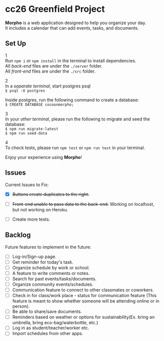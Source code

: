 # cc26 Greenfield Project  
  
**Morpho** is a web application designed to help you organize your day.  
It includes a calendar that can add events, tasks, and documents.
  
  
## Set Up  
1  
Run `npm i` or `npm install` in the terminal to install dependencies.  
All _back-end_ files are under the `./server` folder.  
All _front-end_ files are under the `./src` folder.

2  
In a _separate terminal_, start postgres psql  
`$ psql -U postgres`

Inside postgres, run the following command to create a database:  
`$ CREATE DATABASE cocoonmorpho;`

3  
In your _other terminal_, please run the following to migrate and seed the database:  
`$ npm run migrate-latest`  
`$ npm run seed-data`

4  
To check tests, please run `npm test` or `npm run test` in your terminal.  

Enjoy your experience using **Morpho**!
  
  
## Issues  

Current Issues to Fix:  
- [x] ~~Buttons create duplicates to the right.~~
- [ ] ~~Front-end unable to pass data to the back-end.~~ Working on localhost, but not working on Heroku.
- [ ] Create more tests.
  
  
## Backlog  
Future features to implement in the future:  
- [ ] Log-in/Sign-up page.
- [ ] Get reminder for today's task.
- [ ] Organize schedule by work or school.
- [ ] A feature to write comments or notes.
- [ ] Search for past events/tasks/documents.
- [ ] Organize community events/schedules.
- [ ] Communication feature to connect to other classmates or coworkers.
- [ ] Check in for class/work place - status for communication feature (This feature is meant to show whether someone will be attending online or in person).
- [ ] Be able to share/save documents.
- [ ] Reminders based on weather or options for sustainability(Ex. bring an umbrella, bring eco-bag/waterbottle, etc.)
- [ ] Log in as student/teacher/worker etc.
- [ ] Import schedules from other apps.
